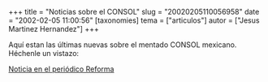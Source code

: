 +++
title = "Noticias sobre el CONSOL"
slug = "20020205110056958"
date = "2002-02-05 11:00:56"
[taxonomies]
tema = ["articulos"]
autor = ["Jesus Martinez Hernandez"]
+++

Aquí estan las últimas nuevas sobre el mentado CONSOL mexicano. Héchenle
un vistazo:

[Noticia en el periódico
Reforma](http://www.reforma.com/ed_impresa/Notas/020204/ifase/textos/rifaint0009.htm)

